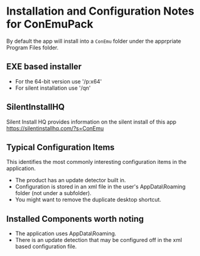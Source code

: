 # Installation and Configuration Notes for ConEmuPack
By default the app will install into a `ConEmu` folder under the apprpriate Program Files folder.


## EXE based installer

* For the 64-bit version use '/p:x64'
* For silent installation use '/qn'

## SilentInstallHQ
Silent Install HQ provides information on the silent install of this app https://silentinstallhq.com/?s=ConEmu

## Typical Configuration Items 

This identifies the most commonly interesting configuration items in the application.

* The product has an update detector built in.
* Configuration is stored in an xml file in the user's AppData\Roaming folder (not under a subfolder).
* You might want to remove the duplicate desktop shortcut.

## Installed Components worth noting

* The application uses AppData\Roaming.
* There is an update detection that may be configured off in the xml based configuration file.